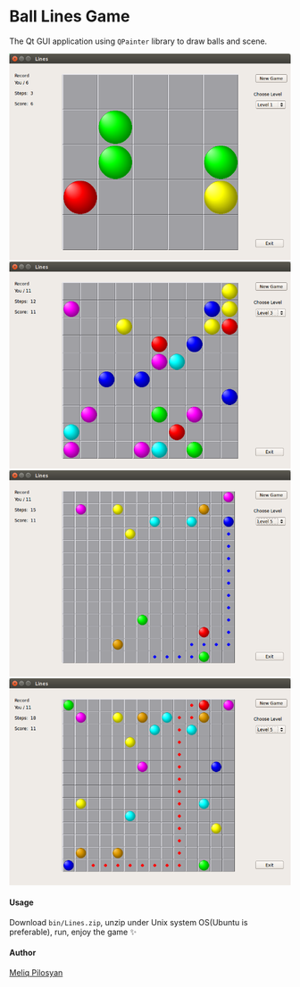 # Ball Lines Game

The Qt GUI application using `QPainter` library to draw balls and scene.

![](/screenshots/level-1.png "Lines at level 1")<br/>
![](/screenshots/level-3.png "Lines at level 3")<br/>
![](/screenshots/moving-1.png "Moving ball")<br/>
![](/screenshots/moving-2.png "Moving ball")

#### Usage
Download `bin/Lines.zip`, unzip under Unix system OS(Ubuntu is preferable), run, enjoy the game :sparkles:

#### Author
[Meliq Pilosyan](https://github.com/melopilosyan)

